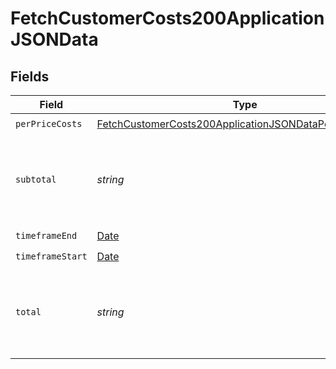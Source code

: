 # FetchCustomerCosts200ApplicationJSONData


## Fields

| Field                                                                                                                                       | Type                                                                                                                                        | Required                                                                                                                                    | Description                                                                                                                                 |
| ------------------------------------------------------------------------------------------------------------------------------------------- | ------------------------------------------------------------------------------------------------------------------------------------------- | ------------------------------------------------------------------------------------------------------------------------------------------- | ------------------------------------------------------------------------------------------------------------------------------------------- |
| `perPriceCosts`                                                                                                                             | [FetchCustomerCosts200ApplicationJSONDataPerPriceCosts](../../models/operations/fetchcustomercosts200applicationjsondataperpricecosts.md)[] | :heavy_check_mark:                                                                                                                          | N/A                                                                                                                                         |
| `subtotal`                                                                                                                                  | *string*                                                                                                                                    | :heavy_check_mark:                                                                                                                          | Total costs for the timeframe, excluding minimums and discounts.                                                                            |
| `timeframeEnd`                                                                                                                              | [Date](https://developer.mozilla.org/en-US/docs/Web/JavaScript/Reference/Global_Objects/Date)                                               | :heavy_check_mark:                                                                                                                          | N/A                                                                                                                                         |
| `timeframeStart`                                                                                                                            | [Date](https://developer.mozilla.org/en-US/docs/Web/JavaScript/Reference/Global_Objects/Date)                                               | :heavy_check_mark:                                                                                                                          | N/A                                                                                                                                         |
| `total`                                                                                                                                     | *string*                                                                                                                                    | :heavy_check_mark:                                                                                                                          | Total costs for the timeframe, including minimums and discounts.                                                                            |